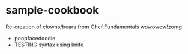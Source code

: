 # sample-cookbook

Re-creation of clowns/bears from Chef Fundamentals
wowowow!zomg
- poopfacedoodie
- TESTING syntax using knife
